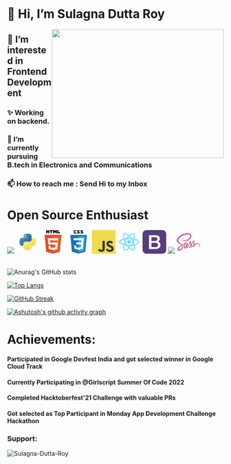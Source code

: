 
<h1>👋 Hi, I’m Sulagna Dutta Roy</h1>
<img align='right' src='https://raw.githubusercontent.com/handeebrar/handeebrar/master/img/study.gif' width='400' height='300'>
<h2>👀 I’m interested in Frontend Development</h2>
<h3>✨ Working on backend.</h3>
<h3>🌱 I’m currently pursuing B.tech in Electronics and Communications</h3>
<h3>📫 How to reach me : Send Hi to my Inbox</h3>
<!---
<h1></h1>
Sulagna-Dutta-Roy/Sulagna-Dutta-Roy is a ✨ special ✨ repository because its `README.md` (this file) appears on your GitHub profile.
You can click the Preview link to take a look at your changes.
--->

<h1>Open Source Enthusiast</h1>
<!---------------------------------------->
<code><img src="https://img.icons8.com/color/58/000000/c-plus-plus-logo.png"/></code>
<code><img height="55" src="https://raw.githubusercontent.com/github/explore/80688e429a7d4ef2fca1e82350fe8e3517d3494d/topics/python/python.png"></code>
<code><img height="55" src="https://raw.githubusercontent.com/github/explore/80688e429a7d4ef2fca1e82350fe8e3517d3494d/topics/html/html.png"></code>
<code><img height="55" src="https://raw.githubusercontent.com/github/explore/80688e429a7d4ef2fca1e82350fe8e3517d3494d/topics/css/css.png"></code>
<code><img height="55" src="https://raw.githubusercontent.com/github/explore/80688e429a7d4ef2fca1e82350fe8e3517d3494d/topics/javascript/javascript.png"></code>
<code><img height="55" src="https://raw.githubusercontent.com/github/explore/80688e429a7d4ef2fca1e82350fe8e3517d3494d/topics/react/react.png"></code>
<code><img height="55" src="https://raw.githubusercontent.com/github/explore/80688e429a7d4ef2fca1e82350fe8e3517d3494d/topics/bootstrap/bootstrap.png"></code>
<code><img src="https://img.icons8.com/color/58/000000/mysql-logo.png"/></code>
<code><img height="55" src="https://raw.githubusercontent.com/github/explore/80688e429a7d4ef2fca1e82350fe8e3517d3494d/topics/sass/sass.png"></code>
<br/>
<br/>
 
![Anurag's GitHub stats](https://github-readme-stats.vercel.app/api?username=sulagna-dutta-roy&show_icons=true&theme=radical)


[![Top Langs](https://github-readme-stats.vercel.app/api/top-langs/?username=sulagna-dutta-roy&layout=compact&theme=radical)](https://github.com/sulagna-dutta-roy/github-readme-stats)



[![GitHub Streak](https://github-readme-streak-stats.herokuapp.com/?user=Sulagna-Dutta-Roy&theme=dark)](https://git.io/streak-stats)


[![Ashutosh's github activity graph](https://activity-graph.herokuapp.com/graph?username=sulagna-dutta-roy&theme=react-dark)](https://github.com/sulagna-dutta-roy/github-readme-activity-graph)


<h1>Achievements:</h1>
<h4>Participated in Google Devfest India and got selected winner in Google Cloud Track</h4>
<h4>Currently Participating in @Girlscript Summer Of Code 2022</h4>
<h4>Completed Hacktoberfest'21 Challenge with valuable PRs</h4>
<h4>Got selected as Top Participant in Monday App Development Challenge Hackathon<h4>

 
<h3 align="left">Support:</h3>
<p><a href="https://www.buymeacoffee.com/Sulagna-Dutta-Roy"> <img align="left" src="https://cdn.buymeacoffee.com/buttons/v2/default-yellow.png" height="50" width="210" alt="Sulagna-Dutta-Roy"/></a></p><br><br>
